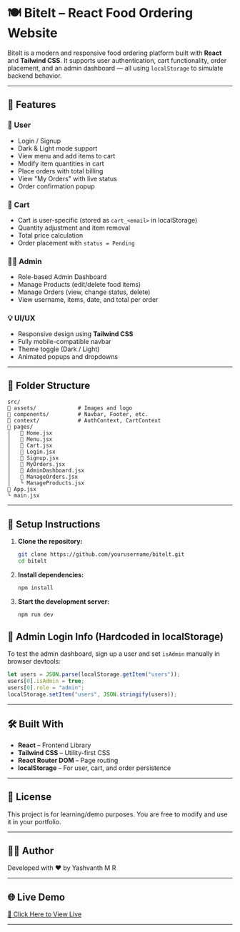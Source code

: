 # 🍽️ Bitelt – React Food Ordering Website

Bitelt is a modern and responsive food ordering platform built with **React** and **Tailwind CSS**. It supports user authentication, cart functionality, order placement, and an admin dashboard — all using `localStorage` to simulate backend behavior.

---

## 🌟 Features

### 👤 User

* Login / Signup
* Dark & Light mode support
* View menu and add items to cart
* Modify item quantities in cart
* Place orders with total billing
* View "My Orders" with live status
* Order confirmation popup

### 🛒 Cart

* Cart is user-specific (stored as `cart_<email>` in localStorage)
* Quantity adjustment and item removal
* Total price calculation
* Order placement with `status = Pending`

### 🧑‍🏫 Admin

* Role-based Admin Dashboard
* Manage Products (edit/delete food items)
* Manage Orders (view, change status, delete)
* View username, items, date, and total per order

### 💡 UI/UX

* Responsive design using **Tailwind CSS**
* Fully mobile-compatible navbar
* Theme toggle (Dark / Light)
* Animated popups and dropdowns

---

## 📁 Folder Structure

```
src/
🔹 assets/             # Images and logo
🔹 components/         # Navbar, Footer, etc.
🔹 context/            # AuthContext, CartContext
🔹 pages/
│   🔹 Home.jsx
│   🔹 Menu.jsx
│   🔹 Cart.jsx
│   🔹 Login.jsx
│   🔹 Signup.jsx
│   🔹 MyOrders.jsx
│   🔹 AdminDashboard.jsx
│   🔹 ManageOrders.jsx
│   └️ ManageProducts.jsx
🔹 App.jsx
└️ main.jsx
```

---

## 🔧 Setup Instructions

1. **Clone the repository:**

   ```bash
   git clone https://github.com/yourusername/bitelt.git
   cd bitelt
   ```

2. **Install dependencies:**

   ```bash
   npm install
   ```

3. **Start the development server:**

   ```bash
   npm run dev
   ```


## 🦚 Admin Login Info (Hardcoded in localStorage)

To test the admin dashboard, sign up a user and set `isAdmin` manually in browser devtools:

```js
let users = JSON.parse(localStorage.getItem("users"));
users[0].isAdmin = true;
users[0].role = "admin";
localStorage.setItem("users", JSON.stringify(users));
```

---

## 🛠️ Built With

* **React** – Frontend Library
* **Tailwind CSS** – Utility-first CSS
* **React Router DOM** – Page routing
* **localStorage** – For user, cart, and order persistence

---

## 📜 License

This project is for learning/demo purposes. You are free to modify and use it in your portfolio.

---

## 👨‍💼 Author

Developed with ❤️ by Yashvanth M R

---

## 🌐 Live Demo

[🔗 Click Here to View Live](https://your-deployment-url.vercel.app)

---
